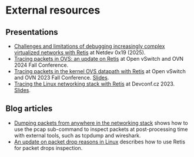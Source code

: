 # External resources

## Presentations

- [Challenges and limitations of debugging increasingly complex virtualized
  networks with Retis](https://www.youtube.com/watch?v=AR5d3gM9zH4) at Netdev
  0x19 (2025).
- [Tracing packets in OVS: an update on Retis](https://www.youtube.com/watch?v=K0ldVsWkLJw)
  at Open vSwitch and OVN 2024 Fall Conference.
- [Tracing packets in the kernel OVS datapath with Retis](https://www.youtube.com/watch?v=1PmkNuJx4w4)
  at Open vSwitch and OVN 2023 Fall Conference.
  [Slides](https://www.openvswitch.org/support/ovscon2023/slides/Tracing_packets_in_the_kernel_OVS_datapath_with_Retis.pdf).
- [Tracing the Linux networking stack with Retis](https://www.youtube.com/watch?v=RPpREUpLTV0)
  at Devconf.cz 2023.
  [Slides](https://static.sched.com/hosted_files/devconfcz2023/c5/Tracing%20the%20Linux%20networking%20stack%20with%20Retis.pdf).

## Blog articles

- [Dumping packets from anywhere in the networking stack](https://developers.redhat.com/articles/2025/01/09/dumping-packets-anywhere-networking-stack)
  shows how to use the pcap sub-command to inspect packets at post-processing
  time with external tools, such as tcpdump and wireshark.
- [An update on packet drop reasons in Linux](https://developers.redhat.com/articles/2024/01/04/update-packet-drop-reasons-linux)
  describes how to use Retis for packet drops inspection.
